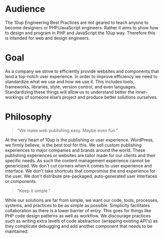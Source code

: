 # Audience

The 10up Engineering Best Practices are not geared to teach anyone to become designers or PHP/JavaScript engineers. Rather it aims to show how to design and program in PHP and JavaScript the 10up way. Therefore this is intended for web and design engineers.

# Goal

As a company we strive to efficiently provide websites and components that lend a top-notch user experience. In order to improve efficiency we need to standardize what we use and how we use it. This includes tools, frameworks, libraries, style, version control, and even languages. Standardizing these things will allow us to understand better the inner-workings of someone else’s project and produce better solutions ourselves.

# Philosophy

> "We make web publishing easy. Maybe even fun."

At the very heart of 10up is the publishing or user experience. WordPress, we firmly believe, is the best tool for this. We sell custom publishing experiences to major companies and brands around the world. These publishing experiences or websites are tailor made for our clients and their specific needs. As such the content management experience cannot be genericized. We don't cut corners when it comes to user experience and interface. We don't take shortcuts that compromise the end experience for the user. We don't distribute pre-packaged, auto-generated user interfaces or components.

> "Keep it simple."

While our solutions are far from simple, we want our code, tools, processes, systems, and practices to be as simple as possible. Simplicity facilitates collaboration as there is a lower barrier of entry. This goes for things like PHP code design patterns as well as workflow. We discourage practices such as writing extra levels of code abstraction (wrapping existing API's) as they complicate debugging and add another component that needs to be maintained.